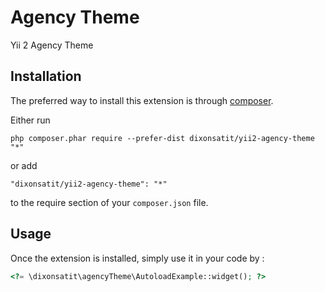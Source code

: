 
Agency Theme
============
Yii 2  Agency Theme

Installation
------------

The preferred way to install this extension is through [composer](http://getcomposer.org/download/).

Either run

```
php composer.phar require --prefer-dist dixonsatit/yii2-agency-theme "*"
```

or add

```
"dixonsatit/yii2-agency-theme": "*"
```

to the require section of your `composer.json` file.


Usage
-----

Once the extension is installed, simply use it in your code by  :

```php
<?= \dixonsatit\agencyTheme\AutoloadExample::widget(); ?>
```

